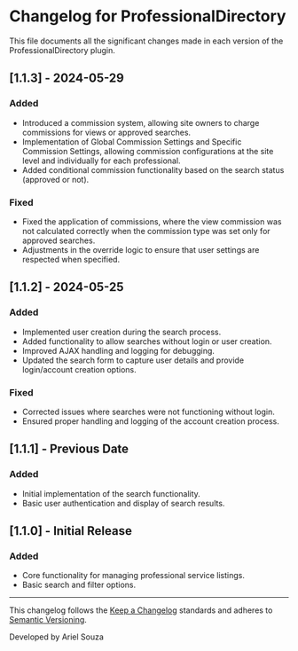 # Changelog for ProfessionalDirectory

This file documents all the significant changes made in each version of the ProfessionalDirectory plugin.

## [1.1.3] - 2024-05-29
### Added
- Introduced a commission system, allowing site owners to charge commissions for views or approved searches.
- Implementation of Global Commission Settings and Specific Commission Settings, allowing commission configurations at the site level and individually for each professional.
- Added conditional commission functionality based on the search status (approved or not).

### Fixed
- Fixed the application of commissions, where the view commission was not calculated correctly when the commission type was set only for approved searches.
- Adjustments in the override logic to ensure that user settings are respected when specified.

## [1.1.2] - 2024-05-25
### Added
- Implemented user creation during the search process.
- Added functionality to allow searches without login or user creation.
- Improved AJAX handling and logging for debugging.
- Updated the search form to capture user details and provide login/account creation options.

### Fixed
- Corrected issues where searches were not functioning without login.
- Ensured proper handling and logging of the account creation process.

## [1.1.1] - Previous Date
### Added
- Initial implementation of the search functionality.
- Basic user authentication and display of search results.

## [1.1.0] - Initial Release
### Added
- Core functionality for managing professional service listings.
- Basic search and filter options.

---

This changelog follows the [Keep a Changelog](https://keepachangelog.com/en/1.0.0/) standards and adheres to [Semantic Versioning](https://semver.org/).

Developed by Ariel Souza
